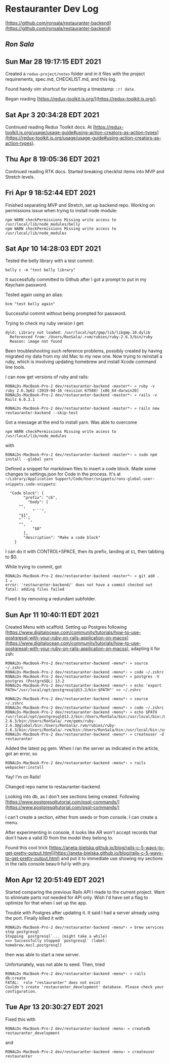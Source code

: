 # Restauranter Dev Log

[https://github.com/ronsala/restauranter-backend](https://github.com/ronsala/restauranter-backend)

## *Ron Sala*

## Sun Mar 28 19:17:15 EDT 2021

Created a `redux-project/notes` folder and in it files with the project requirements, spec.md, CHECKLIST.md, and this log.

Found handy vim shortcut for inserting a timestamp: `:r! date`.

Began reading [https://redux-toolkit.js.org/](https://redux-toolkit.js.org/).

## Sat Apr  3 20:34:28 EDT 2021

Continued reading Redux Toolkit docs. At [https://redux-toolkit.js.org/usage/usage-guide#using-action-creators-as-action-types](https://redux-toolkit.js.org/usage/usage-guide#using-action-creators-as-action-types).

## Thu Apr  8 19:05:36 EDT 2021

Continued reading RTK docs. Started breaking checklist items into MVP and Stretch levels.

## Fri Apr  9 18:52:44 EDT 2021

Finished separating MVP and Stretch, set up backend repo. Working on permissions issue when trying to install node module:

```RONALDs-MacBook-Pro-2 dev/restauranter-backend ‹master*› » npm install --global belly
npm WARN checkPermissions Missing write access to /usr/local/lib/node_modules/belly
npm WARN checkPermissions Missing write access to /usr/local/lib/node_modules
```

## Sat Apr 10 14:28:03 EDT 2021

Tested the belly library with a test commit:

`belly c -m "test belly library"`

It successfully committed to Github after I got a prompt to put in my Keychain password.

Tested again using an alias:

`bcm "test belly again"`

Successful commit without being prompted for password.

Trying to check my ruby version I get:

```RONALDs-MacBook-Pro-2 dev/restauranter-backend ‹master*› » ruby -v                                                                                            134 ↵
dyld: Library not loaded: /usr/local/opt/gmp/lib/libgmp.10.dylib
  Referenced from: /Users/RonSala/.rvm/rubies/ruby-2.6.3/bin/ruby
  Reason: image not found
```

Been troubleshooting such reference problems, possibly created by having migrated my data from my old Mac to my new one. Now trying to reinstall a ruby, which is involving updating homebrew and install Xcode command line tools.

I can now get versions of ruby and rails:

```
RONALDs-MacBook-Pro-2 dev/restauranter-backend ‹master*› » ruby -v 
ruby 2.6.3p62 (2019-04-16 revision 67580) [x86_64-darwin20]
RONALDs-MacBook-Pro-2 dev/restauranter-backend ‹master*› » rails -v
Rails 6.0.3.1
```

```
RONALDs-MacBook-Pro-2 dev/restauranter-backend ‹master*› » rails new restauranter-backend --skip-test
```

Got a message at the end to install yarn. Was able to overcome

```
npm WARN checkPermissions Missing write access to /usr/local/lib/node_modules
```

with

```
RONALDs-MacBook-Pro-2 dev/restauranter-backend ‹master*› » sudo npm install --global yarn
```

Defined a snippet for markdown files to insert a code block. Made some changes to settings.json for Code in the process. It's at `~/Library/Application Support/Code/User/snippets/rons-global-user-snippets.code-snippets`:


```
  "Code block": {
  		"prefix": "cb",
		  "body": [
      "",
			"```",
      "$1",
      "```",
      "",
			"$0"
		],
		"description": "Make a code block"
	}
```

I can do it with CONTROL+SPACE, then its prefix, landing at `$1`, then tabbing to $0.

While trying to commit, got

```
RONALDs-MacBook-Pro-2 dev/restauranter-backend ‹master*› » git add .                                                                                                                       1 ↵
error: 'restauranter-backend/' does not have a commit checked out
fatal: adding files failed
```

Fixed it by removing a redundant subfolder.

## Sun Apr 11 10:40:11 EDT 2021

Created Menu with scaffold. Setting up Postgres following [https://www.digitalocean.com/community/tutorials/how-to-use-postgresql-with-your-ruby-on-rails-application-on-macos](https://www.digitalocean.com/community/tutorials/how-to-use-postgresql-with-your-ruby-on-rails-application-on-macos), adapting it for zsh:

```
RONALDs-MacBook-Pro-2 dev/restauranter-backend ‹menu*› » source ~/.zshrc
RONALDs-MacBook-Pro-2 dev/restauranter-backend ‹menu*› » code ~/.zshrc
RONALDs-MacBook-Pro-2 dev/restauranter-backend ‹menu*› » postgres -V
postgres (PostgreSQL) 13.2
RONALDs-MacBook-Pro-2 dev/restauranter-backend ‹menu*› » echo 'export PATH="/usr/local/opt/postgresql@13.2/bin:$PATH"' >> ~/.zshrc       

RONALDs-MacBook-Pro-2 dev/restauranter-backend ‹menu*› » source ~/.zshrc                                                          
RONALDs-MacBook-Pro-2 dev/restauranter-backend ‹menu*› » code ~/.zshrc                                                            
RONALDs-MacBook-Pro-2 dev/restauranter-backend ‹menu*› » echo $PATH
/usr/local/opt/postgresql@13.2/bin:/Users/RonSala/bin:/usr/local/bin:/Users/RonSala/bin:/usr/local/bin:/Users/RonSala/.rvm/gems/ruby-2.6.3/bin:/Users/RonSala/.rvm/gems/ruby-2.6.3@global/bin:/Users/RonSala/.rvm/rubies/ruby-2.6.3/bin:/Users/RonSala/.rvm/bin:/Users/RonSala/bin:/usr/local/bin:/usr/local/bin:/usr/bin:/bin:/usr/sbin:/sbin:/Library/Apple/usr/bin:/Users/RonSala/.fig/bin:/Users/RonSala/.rvm/bin:/Users/RonSala/.rvm/bin
RONALDs-MacBook-Pro-2 dev/restauranter-backend ‹menu*› » createuser -d restauranter
```

Added the latest pg gem. When I ran the server as indicated in the article, got an error, so

```
RONALDs-MacBook-Pro-2 dev/restauranter-backend ‹menu*› » rails webpacker:install
```

Yay! I'm on Rails!

Changed repo name to restauranter-backend.

Looking into db, as I don't see sections being created. Following [https://www.postgresqltutorial.com/psql-commands/](https://www.postgresqltutorial.com/psql-commands/)

I can't create a section, either from seeds or from console. I can create a menu. 

After experimenting in console, it looks like AR won't accept records that don't have a valid ID from the model they belong to.

Found this cool trick [https://aneta-bielska.github.io/blog/rails-c-5-ways-to-get-pretty-output.html](https://aneta-bielska.github.io/blog/rails-c-5-ways-to-get-pretty-output.html) and put it to immediate use showing my sections in the rails console beau·ti·ful·ly with pry.

## Mon Apr 12 20:51:49 EDT 2021

Started comparing the previous Rails API I made to the current project. Want to eliminate parts not needed for API only. Wish I'd have set a flag to optimize for that when I set up the app.

Trouble with Postgres after updating it. It said I had a server already using the port. Finally killed it with

```
RONALDs-MacBook-Pro-2 dev/restauranter-backend ‹menu*› » brew services stop postgresql
Stopping `postgresql`... (might take a while)
==> Successfully stopped `postgresql` (label: homebrew.mxcl.postgresql)
```

then was able to start a new server.

Unfortunately, was not able to seed. Then, tried

```
RONALDs-MacBook-Pro-2 dev/restauranter-backend ‹menu*› » rails db:create
FATAL:  role "restauranter" does not exist
Couldn't create 'restauranter_development' database. Please check your configuration.
```

## Tue Apr 13 20:30:27 EDT 2021

Fixed this with

```
RONALDs-MacBook-Pro-2 dev/restauranter-backend ‹menu› » createdb restauranter_development
```

and

```
RONALDs-MacBook-Pro-2 dev/restauranter-backend ‹menu› » createuser restauranter
```

